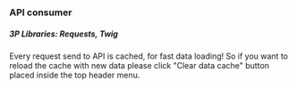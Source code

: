 ### API consumer

##### 3P Libraries: Requests, Twig

<p>
Every request send to API is cached, for fast data loading!
So if you want to reload the cache with new data please click
"Clear data cache" button placed inside the top header menu.
</p>